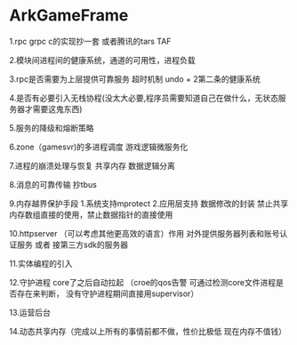 # ArkGameFrame

 1.rpc grpc c的实现抄一套 或者腾讯的tars TAF
 
 2.模块间进程间的健康系统，通道的可用性，进程负载
 
 3.rpc是否需要为上层提供可靠服务 超时机制 undo + 2第二条的健康系统
 
 4.是否有必要引入无栈协程(没太大必要,程序员需要知道自己在做什么，无状态服务器才需要这鬼东西)
 
 5.服务的降级和熔断策略
 
 6.zone（gamesvr)的多进程调度 游戏逻辑微服务化
 
 7.进程的崩溃处理与恢复 共享内存 数据逻辑分离
 
 8.消息的可靠传输 抄tbus
 
 9.内存越界保护手段 1.系统支持mprotect 2.应用层支持 数据修改的封装  禁止共享内存数组直接的使用，禁止数据指针的直接使用
 
 10.httpserver （可以考虑其他更高效的语言）作用 对外提供服务器列表和账号认证服务 或者 接第三方sdk的服务器
 
 11.实体编程的引入
 
 12.守护进程 core了之后自动拉起 （croe的qos告警 可通过检测core文件进程是否存在来判断， 没有守护进程期间直接用supervisor）
 
 13.运营后台
 
 14.动态共享内存（完成以上所有的事情前都不做，性价比极低 现在内存不值钱）
 
 
